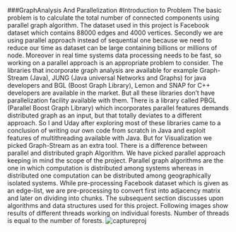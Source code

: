 ###GraphAnalysis And Parallelization
#Introduction to Problem 
The basic problem is to calculate the total number of connected components using parallel graph algorithm. The dataset used in this project is Facebook dataset which contains 88000 edges and 4000 vertices. Secondly we are using parallel approach instead of sequential one because we need to reduce our time as dataset can be large containing billions or millions of node. Moreover in real time systems data processing needs to be fast, so working on a parallel approach is an appropriate problem to consider. The libraries that incorporate graph analysis are available for example Graph-Stream (Java), JUNG (Java universal Networks and Graphs) for java developers and BGL (Boost Graph Library), Lemon and SNAP for C++ developers are available in the market. But all these libraries don’t have parallelization facility available with them. There is a library called PBGL (Parallel Boost Graph Library) which incorporates parallel features demands distributed graph as an input, but that totally deviates to a different approach. So I and Uday after exploring most of these libraries came to a conclusion of writing our own code from scratch in Java and exploit features of multithreading available with Java. But for Visualization we picked Graph-Stream as an extra tool. There is a difference between parallel and distributed graph Algorithm. We have picked parallel approach keeping in mind the scope of the project. Parallel graph algorithms are the one in which computation is distributed among systems whereas in distributed one computation can be distributed among geographically isolated systems. While pre-processing Facebook dataset which is given as an edge-list, we are pre-processing to convert first into adjacency matrix and later on dividing into chunks. The subsequent section discusses upon algorithms and data structures used for this project.
Following images show results of different threads working on individual forests. Number of threads is equal to the number of forests.
![captureproj](https://cloud.githubusercontent.com/assets/7685777/13964047/f5631d6a-f08d-11e5-9246-535f051f9df6.PNG)
